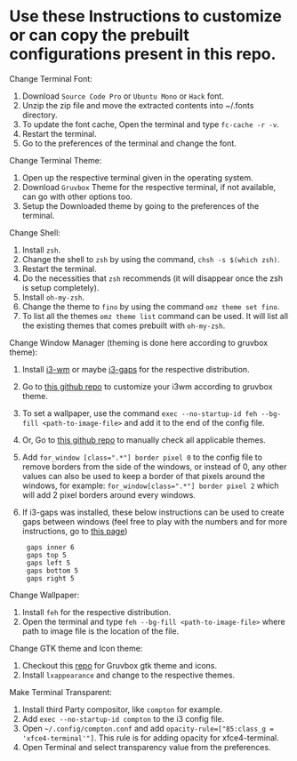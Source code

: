 # Use these Instructions to customize or can copy the prebuilt configurations present in this repo.

Change Terminal Font:
1. Download `Source Code Pro` or `Ubuntu Mono` or `Hack` font.
2. Unzip the zip file and move the extracted contents into ~/.fonts directory.
3. To update the font cache, Open the terminal and type `fc-cache -r -v`.
4. Restart the terminal.
5. Go to the preferences of the terminal and change the font.

Change Terminal Theme:
1. Open up the respective terminal given in the operating system.
2. Download `Gruvbox` Theme for the respective terminal, if not available, can go with other options too.
3. Setup the Downloaded theme by going to the preferences of the terminal.

Change Shell:
1. Install `zsh`.
2. Change the shell to `zsh` by using the command, `chsh -s $(which zsh)`.
3. Restart the terminal.
4. Do the necessities that `zsh` recommends (it will disappear once the zsh is setup completely).
5. Install `oh-my-zsh`.
6. Change the theme to `fino` by using the command `omz theme set fino`.
7. To list all the themes `omz theme list` command can be used. It will list all the existing themes that comes prebuilt with `oh-my-zsh`.

Change Window Manager (theming is done here according to gruvbox theme):
1. Install [i3-wm](https://github.com/i3/i3) or maybe [i3-gaps](https://github.com/Airblader/i3) for the respective distribution.
2. Go to [this github repo](https://github.com/a-schaefers/i3-wm-gruvbox-theme/) to customize your i3wm according to gruvbox theme.
3. To set a wallpaper, use the command `exec --no-startup-id feh --bg-fill <path-to-image-file>` and add it to the end of the config file.
4. Or, Go to [this github repo](https://github.com/nimishgo/i3wm-themes) to manually check all applicable themes.
5. Add `for_window [class=".*"] border pixel 0` to the config file to remove borders from the side of the windows, or instead of 0, any other values can also be used to keep a border of that pixels around the windows, for example: `for_window[class=".*"] border pixel 2` which will add 2 pixel borders around every windows.
6. If i3-gaps was installed, these below instructions can be used to create gaps between windows (feel free to play with the numbers and for more instructions, go to [this page](https://github.com/Airblader/i3/wiki/installation))
        
        gaps inner 6
        gaps top 5
        gaps left 5
        gaps bottom 5
        gaps right 5

Change Wallpaper:
1. Install `feh` for the respective distribution.
2. Open the terminal and type `feh --bg-fill <path-to-image-file>` where path to image file is the location of the file.

Change GTK theme and Icon theme:
1. Checkout this [repo](https://github.com/TheGreatMcPain/gruvbox-material-gtk) for Gruvbox gtk theme and icons.
2. Install `lxappearance` and change to the respective themes.

Make Terminal Transparent:
1. Install third Party compositor, like `compton` for example.
2. Add `exec --no-startup-id compton` to the i3 config file.
3. Open `~/.config/compton.conf` and add `opacity-rule=["85:class_g = 'xfce4-terminal'"]`. This rule is for adding opacity for xfce4-terminal.
4. Open Terminal and select transparency value from the preferences.
